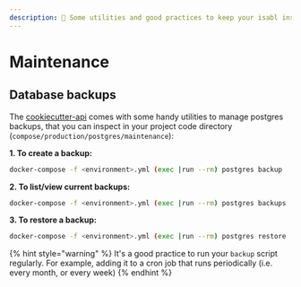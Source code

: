```yaml
---
description: 🧼 Some utilities and good practices to keep your isabl instance data safe
---
```


# Maintenance

## Database backups&#x20;

The [cookiecutter-api](https://github.com/papaemmelab/cookiecutter-api) comes with some handy utilities to manage postgres backups, that you can inspect in your project code directory (`compose/production/postgres/maintenance`):

**1. To create a backup:**

```bash
docker-compose -f <environment>.yml (exec |run --rm) postgres backup
```

**2. To list/view current backups:**

```bash
docker-compose -f <environment>.yml (exec |run --rm) postgres backups
```

**3. To restore a backup:**

```bash
docker-compose -f <environment>.yml (exec |run --rm) postgres restore
```

{% hint style="warning" %}
It's a good practice to run your `backup` script regularly. For example, adding it to a cron job that runs periodically (i.e. every month, or every week)
{% endhint %}
